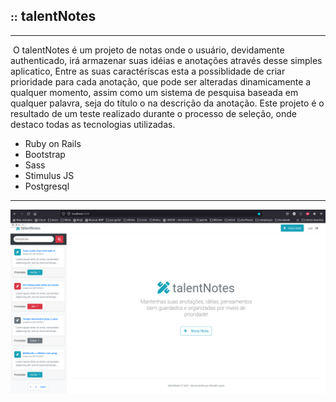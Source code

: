 ## <small>::</small> talentNotes

<hr />

​	O talentNotes é um projeto de notas onde o usuário, devidamente authenticado, irá armazenar suas idéias e anotações através desse simples aplicatico, Entre as suas caractéríscas esta a possiblidade de criar prioridade para cada anotação, que pode ser alteradas dinamicamente a qualquer momento, assim como um sistema de pesquisa baseada em qualquer palavra, seja do título o na descrição da anotação. Este projeto é o resultado de um teste realizado durante o processo de seleção, onde destaco todas as tecnologias utilizadas.

<ul>
	<li>Ruby on Rails</li>
    <li>Bootstrap</li>
    <li>Sass</li>
    <li>Stimulus JS</li>
    <li>Postgresql</li>
</ul>

<hr />

![](https://github.com/wlosantos/talentNotes/blob/develop/app/assets/images/talentNotes.png)

